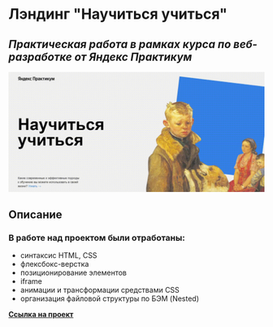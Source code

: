 # Лэндинг "Научиться учиться"

## _Практическая работа в рамках курса по веб-разработке от Яндекс Практикум_

![Скрин шапки](./images/how-to-learn.gif)

## **Описание**

### В работе над проектом были отработаны:

- синтаксис HTML, CSS
- флексбокс-верстка
- позиционирование элементов
- iframe
- анимации и трансформации средствами CSS
- организация файловой структуры по БЭМ (Nested)

**[Ссылка на проект]([https://nataliekalinkina.github.io/how-to-learn/])**

